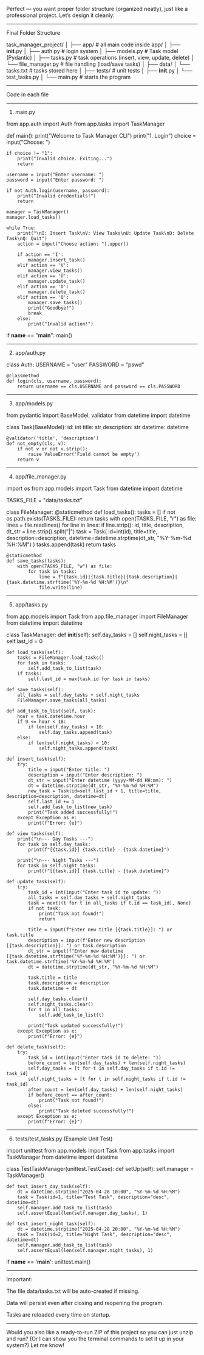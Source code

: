 Perfect —
you want proper folder structure (organized neatly), just like a professional project.
Let’s design it cleanly:


---

Final Folder Structure

task_manager_project/
│
├── app/                   # all main code inside app/
│   ├── __init__.py
│   ├── auth.py             # login system
│   ├── models.py           # Task model (Pydantic)
│   ├── tasks.py            # task operations (insert, view, update, delete)
│   └── file_manager.py     # file handling (load/save tasks)
│
├── data/
│   └── tasks.txt           # tasks stored here
│
├── tests/                  # unit tests
│   ├── __init__.py
│   └── test_tasks.py
│
└── main.py                 # starts the program


---

Code in each file


---

1. main.py

from app.auth import Auth
from app.tasks import TaskManager

def main():
    print("Welcome to Task Manager CLI")
    print("1. Login")
    choice = input("Choose: ")

    if choice != "1":
        print("Invalid choice. Exiting...")
        return

    username = input("Enter username: ")
    password = input("Enter password: ")

    if not Auth.login(username, password):
        print("Invalid credentials!")
        return

    manager = TaskManager()
    manager.load_tasks()

    while True:
        print("\nI: Insert Task\nV: View Tasks\nU: Update Task\nD: Delete Task\nQ: Quit")
        action = input("Choose action: ").upper()

        if action == 'I':
            manager.insert_task()
        elif action == 'V':
            manager.view_tasks()
        elif action == 'U':
            manager.update_task()
        elif action == 'D':
            manager.delete_task()
        elif action == 'Q':
            manager.save_tasks()
            print("Goodbye!")
            break
        else:
            print("Invalid action!")

if __name__ == "__main__":
    main()


---

2. app/auth.py

class Auth:
    USERNAME = "user"
    PASSWORD = "pswd"

    @classmethod
    def login(cls, username, password):
        return username == cls.USERNAME and password == cls.PASSWORD


---

3. app/models.py

from pydantic import BaseModel, validator
from datetime import datetime

class Task(BaseModel):
    id: int
    title: str
    description: str
    datetime: datetime

    @validator('title', 'description')
    def not_empty(cls, v):
        if not v or not v.strip():
            raise ValueError('Field cannot be empty')
        return v


---

4. app/file_manager.py

import os
from app.models import Task
from datetime import datetime

TASKS_FILE = "data/tasks.txt"

class FileManager:
    @staticmethod
    def load_tasks():
        tasks = []
        if not os.path.exists(TASKS_FILE):
            return tasks
        with open(TASKS_FILE, "r") as file:
            lines = file.readlines()
            for line in lines:
                if line.strip():
                    id, title, description, dt_str = line.strip().split("|")
                    task = Task(
                        id=int(id),
                        title=title,
                        description=description,
                        datetime=datetime.strptime(dt_str, "%Y-%m-%d %H:%M")
                    )
                    tasks.append(task)
        return tasks

    @staticmethod
    def save_tasks(tasks):
        with open(TASKS_FILE, "w") as file:
            for task in tasks:
                line = f"{task.id}|{task.title}|{task.description}|{task.datetime.strftime('%Y-%m-%d %H:%M')}\n"
                file.write(line)


---

5. app/tasks.py

from app.models import Task
from app.file_manager import FileManager
from datetime import datetime

class TaskManager:
    def __init__(self):
        self.day_tasks = []
        self.night_tasks = []
        self.last_id = 0

    def load_tasks(self):
        tasks = FileManager.load_tasks()
        for task in tasks:
            self.add_task_to_list(task)
        if tasks:
            self.last_id = max(task.id for task in tasks)

    def save_tasks(self):
        all_tasks = self.day_tasks + self.night_tasks
        FileManager.save_tasks(all_tasks)

    def add_task_to_list(self, task):
        hour = task.datetime.hour
        if 9 <= hour < 18:
            if len(self.day_tasks) < 10:
                self.day_tasks.append(task)
        else:
            if len(self.night_tasks) < 10:
                self.night_tasks.append(task)

    def insert_task(self):
        try:
            title = input("Enter title: ")
            description = input("Enter description: ")
            dt_str = input("Enter datetime (yyyy-MM-dd HH:mm): ")
            dt = datetime.strptime(dt_str, "%Y-%m-%d %H:%M")
            new_task = Task(id=self.last_id + 1, title=title, description=description, datetime=dt)
            self.last_id += 1
            self.add_task_to_list(new_task)
            print("Task added successfully!")
        except Exception as e:
            print(f"Error: {e}")

    def view_tasks(self):
        print("\n--- Day Tasks ---")
        for task in self.day_tasks:
            print(f"[{task.id}] {task.title} - {task.datetime}")

        print("\n--- Night Tasks ---")
        for task in self.night_tasks:
            print(f"[{task.id}] {task.title} - {task.datetime}")

    def update_task(self):
        try:
            task_id = int(input("Enter task id to update: "))
            all_tasks = self.day_tasks + self.night_tasks
            task = next((t for t in all_tasks if t.id == task_id), None)
            if not task:
                print("Task not found!")
                return

            title = input(f"Enter new title [{task.title}]: ") or task.title
            description = input(f"Enter new description [{task.description}]: ") or task.description
            dt_str = input(f"Enter new datetime [{task.datetime.strftime('%Y-%m-%d %H:%M')}]: ") or task.datetime.strftime('%Y-%m-%d %H:%M')
            dt = datetime.strptime(dt_str, "%Y-%m-%d %H:%M")

            task.title = title
            task.description = description
            task.datetime = dt

            self.day_tasks.clear()
            self.night_tasks.clear()
            for t in all_tasks:
                self.add_task_to_list(t)

            print("Task updated successfully!")
        except Exception as e:
            print(f"Error: {e}")

    def delete_task(self):
        try:
            task_id = int(input("Enter task id to delete: "))
            before_count = len(self.day_tasks) + len(self.night_tasks)
            self.day_tasks = [t for t in self.day_tasks if t.id != task_id]
            self.night_tasks = [t for t in self.night_tasks if t.id != task_id]
            after_count = len(self.day_tasks) + len(self.night_tasks)
            if before_count == after_count:
                print("Task not found!")
            else:
                print("Task deleted successfully!")
        except Exception as e:
            print(f"Error: {e}")


---

6. tests/test_tasks.py (Example Unit Test)

import unittest
from app.models import Task
from app.tasks import TaskManager
from datetime import datetime

class TestTaskManager(unittest.TestCase):
    def setUp(self):
        self.manager = TaskManager()

    def test_insert_day_task(self):
        dt = datetime.strptime("2025-04-28 10:00", "%Y-%m-%d %H:%M")
        task = Task(id=1, title="Test Task", description="desc", datetime=dt)
        self.manager.add_task_to_list(task)
        self.assertEqual(len(self.manager.day_tasks), 1)

    def test_insert_night_task(self):
        dt = datetime.strptime("2025-04-28 20:00", "%Y-%m-%d %H:%M")
        task = Task(id=2, title="Night Task", description="desc", datetime=dt)
        self.manager.add_task_to_list(task)
        self.assertEqual(len(self.manager.night_tasks), 1)

if __name__ == '__main__':
    unittest.main()


---

Important:

The file data/tasks.txt will be auto-created if missing.

Data will persist even after closing and reopening the program.

Tasks are reloaded every time on startup.



---

Would you also like a ready-to-run ZIP of this project so you can just unzip and run?
(Or I can show you the terminal commands to set it up in your system?)
Let me know!

